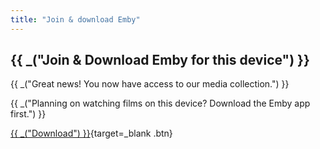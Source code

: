```yaml
---
title: "Join & download Emby"
---
```


## {{ _("Join & Download Emby for this device") }}

{{ _("Great news! You now have access to our media collection.") }}

{{ _("Planning on watching films on this device? Download the Emby app first.") }}

[{{ _("Download") }}](https://emby.media/download.html){target=_blank .btn}
